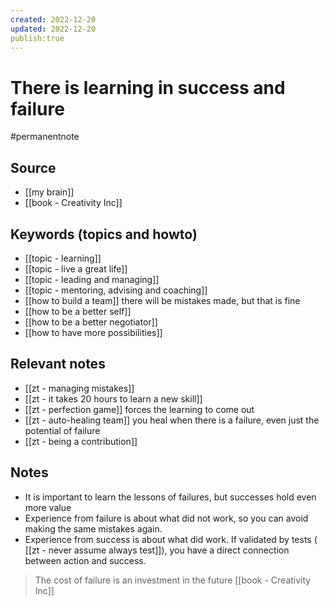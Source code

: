 ```yaml
---
created: 2022-12-20
updated: 2022-12-20
publish:true
---
```

# There is learning in success and failure

#permanentnote

## Source
- [[my brain]]
- [[book - Creativity Inc]]

## Keywords (topics and howto)
- [[topic - learning]]
- [[topic - live a great life]]
- [[topic - leading and managing]]
- [[topic - mentoring, advising and coaching]]
- [[how to build a team]] there will be mistakes made, but that is fine
- [[how to be a better self]]
- [[how to be a better negotiator]]
- [[how to have more possibilities]]

## Relevant notes
- [[zt - managing mistakes]]
- [[zt - it takes 20 hours to learn a new skill]]
- [[zt - perfection game]] forces the learning to come out
- [[zt - auto-healing team]] you heal when there is a failure, even just the potential of failure
- [[zt - being a contribution]] 

## Notes
- It is important to learn the lessons of failures, but  successes hold even more value
- Experience from failure is about what did not work, so you can avoid making the same mistakes again. 
- Experience from success is about what did work. If validated by tests ( [[zt - never assume always test]]), you have a direct connection between action and success.

> The cost of failure is an investment in the future [[book - Creativity Inc]]